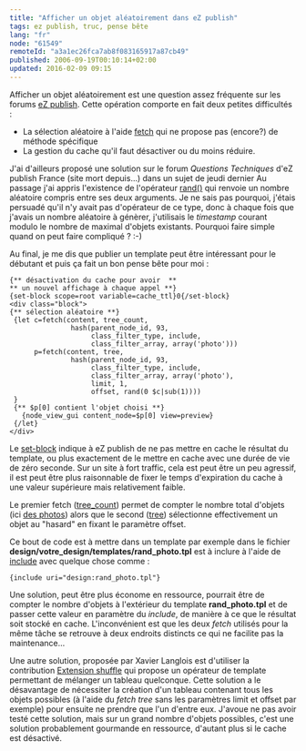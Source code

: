 ```yaml
---
title: "Afficher un objet aléatoirement dans eZ publish"
tags: ez publish, truc, pense bête
lang: "fr"
node: "61549"
remoteId: "a3a1ec26fca7ab8f083165917a87cb49"
published: 2006-09-19T00:10:14+02:00
updated: 2016-02-09 09:15
---
```

 
Afficher un objet aléatoirement est une question assez fréquente sur les forums [eZ publish](/tag/ez-publish/). Cette opération comporte en fait deux petites difficultés :

* La sélection aléatoire à l'aide [fetch](http://ez.no/doc/ez_publish/technical_manual/3_8/reference/modules/content) qui ne propose pas (encore?) de méthode spécifique
* La gestion du cache qu'il faut désactiver ou du moins réduire.
 
 
J'ai d'ailleurs proposé une solution sur le forum *Questions Techniques* d'eZ
publish France (site mort depuis...) dans un sujet de jeudi dernier Au passage
j'ai appris l'existence de l'opérateur
[rand()](http://ez.no/doc/ez_publish/technical_manual/3_8/reference/template_operators/mathematics/rand)
qui renvoie un nombre aléatoire compris entre ses deux arguments. Je ne sais pas
pourquoi, j'étais persuadé qu'il n'y avait pas d'opérateur de ce type, donc à
chaque fois que j'avais un nombre aléatoire à génèrer, j'utilisais le
*timestamp* courant modulo le nombre de maximal d'objets existants. Pourquoi
faire simple quand on peut faire compliqué ? :-)

 
Au final, je me dis que publier un template peut être intéressant pour le
débutant et puis ça fait un bon pense bête pour moi :

 ```
{** désactivation du cache pour avoir  **
 ** un nouvel affichage à chaque appel **}
{set-block scope=root variable=cache_ttl}0{/set-block}
<div class="block">
{** sélection aléatoire **}
  {let c=fetch(content, tree_count,
                hash(parent_node_id, 93,
                     class_filter_type, include,
                     class_filter_array, array('photo')))
       p=fetch(content, tree,
                hash(parent_node_id, 93,
                     class_filter_type, include,
                     class_filter_array, array('photo'),
                     limit, 1,
                     offset, rand(0 $c|sub(1))))
  }
  {** $p[0] contient l'objet choisi **}
    {node_view_gui content_node=$p[0] view=preview}
  {/let}
</div>
```

 
Le
[set-block](http://ez.no/doc/ez_publish/technical_manual/3_8/reference/template_functions/variables/set_block)
indique à eZ publish de ne pas mettre en cache le résultat du template, ou plus
exactement de le mettre en cache avec une durée de vie de zéro seconde. Sur un
site à fort traffic, cela est peut être un peu agressif, il est peut être plus
raisonnable de fixer le temps d'expiration du cache à une valeur supérieure mais
relativement faible.

Le premier fetch
([tree_count](http://ez.no/doc/ez_publish/technical_manual/3_8/reference/modules/content/fetch_functions/tree_count))
permet de compter le nombre total d'objets (ici [des
photos](http://photos.pwet.fr)) alors que le second
([tree](http://ez.no/doc/ez_publish/technical_manual/3_8/reference/modules/content/fetch_functions/tree))
sélectionne effectivement un objet au &quot;hasard&quot; en fixant le paramètre
offset.

 
Ce bout de code est à mettre dans un template par exemple dans le fichier
**design/votre_design/templates/rand_photo.tpl** est à inclure à l'aide de
[include](http://ez.no/doc/ez_publish/technical_manual/3_8/reference/template_functions/miscellaneous/include)
avec quelque chose comme :

 ```
{include uri="design:rand_photo.tpl"}
```

 
Une solution, peut être plus économe en ressource, pourrait être de compter le
nombre d'objets à l'extérieur du template **rand_photo.tpl** et de passer cette
valeur en paramètre du *include*, de manière à ce que le résultat soit stocké en
cache. L'inconvénient est que les deux *fetch* utilisés pour la même tâche se
retrouve à deux endroits distincts ce qui ne facilite pas la maintenance...

 
Une autre solution, proposée par Xavier Langlois est d'utiliser la contribution
[Extension
shuffle](http://projects.ez.no/extension_shuffle) qui
propose un opérateur de template permettant de mélanger un tableau quelconque.
Cette solution a le désavantage de nécessiter la création d'un tableau contenant
tous les objets possibles (à l'aide du *fetch tree* sans les paramètres limit et
offset par exemple) pour ensuite ne prendre que l'un d'entre eux. J'avoue ne pas
avoir testé cette solution, mais sur un grand nombre d'objets possibles, c'est
une solution probablement gourmande en ressource, d'autant plus si le cache est
désactivé.
